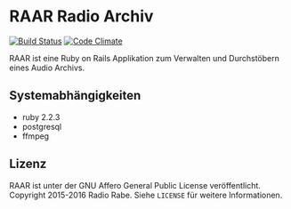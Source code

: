# RAAR Radio Archiv

[![Build Status](https://travis-ci.org/radiorabe/raar.svg)](https://travis-ci.org/radiorabe/raar)
[![Code Climate](https://codeclimate.com/github/radiorabe/raar/badges/gpa.svg)](https://codeclimate.com/github/radiorabe/raar)

RAAR ist eine Ruby on Rails Applikation zum Verwalten und Durchstöbern eines Audio Archivs.

## Systemabhängigkeiten

* ruby 2.2.3
* postgresql
* ffmpeg


## Lizenz

RAAR ist unter der GNU Affero General Public License veröffentlicht.
Copyright 2015-2016 Radio Rabe.
Siehe `LICENSE` für weitere Informationen.
